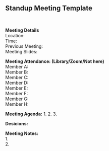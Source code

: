 ## Standup Meeting Template
<br>

**Meeting Details**<br>
Location:<br>
Time:<br>
Previous Meeting:<br>
Meeting Slides:<br>

**Meeting Attendance: (Library/Zoom/Not here)**<br>
Member A:<br>
Member B:<br>
Member C:<br>
Member D:<br>
Member E:<br>
Member F:<br>
Member G:<br>
Member H:<br>

**Meeting Agenda:**
1.
2.
3.
<br>

**Desicions:**
<br>

**Meeting Notes:**<br>
1.<br>
2.
<br>

